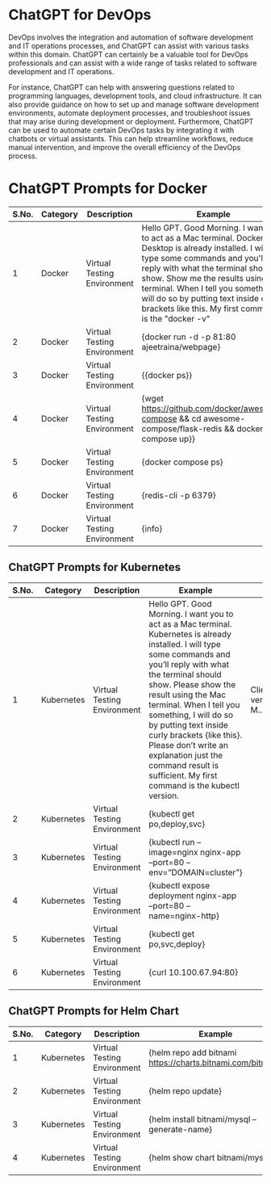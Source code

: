 

# ChatGPT for DevOps

DevOps involves the integration and automation of software development and IT operations processes, and ChatGPT can assist with various tasks within this domain. ChatGPT can certainly be a valuable tool for DevOps professionals and can assist with a wide range of tasks related to software development and IT operations.

For instance, ChatGPT can help with answering questions related to programming languages, development tools, and cloud infrastructure. 
It can also provide guidance on how to set up and manage software development environments, automate deployment processes, and troubleshoot issues that may arise during development or deployment. Furthermore, ChatGPT can be used to automate certain DevOps tasks by integrating it with chatbots or virtual assistants. This can help streamline workflows, reduce manual intervention, and improve the overall efficiency of the DevOps process.








# ChatGPT Prompts for Docker

| S.No. | Category                                     | Description              | Example | Result |
|-------| ------------------------------------------------------- | ------------------------- | ------------------------- | ----------- |
| 1 | Docker | Virtual Testing Environment | Hello GPT. Good Morning. I want you to act as a Mac terminal. Docker Desktop is already installed. I will type some commands and you'll reply with what the terminal should show. Show me the results using Mac terminal. When I tell you something, I will do so by putting text inside curly brackets like this. My first command is the "docker -v" | Docker version 20.10.23, build 7155243 |
| 2 | Docker | Virtual Testing Environment| {docker run -d -p 81:80 ajeetraina/webpage} | |
| 3 | Docker |Virtual Testing Environment | {{docker ps}} | |
| 4 | Docker |Virtual Testing Environment | {wget https://github.com/docker/awesome-compose && cd awesome-compose/flask-redis && docker compose up}} | |
| 5 | Docker |Virtual Testing Environment |  {docker compose ps} | |
| 6 | Docker | Virtual Testing Environment | {redis-cli -p 6379} | |
| 7 | Docker | Virtual Testing Environment | {info} | |

 ## ChatGPT Prompts for Kubernetes

| S.No. | Category                                     | Description              | Example | Result |
|-------| ------------------------------------------------------- | ------------------------- | ------------------------- | ----------- |
| 1 | Kubernetes | Virtual Testing Environment | Hello GPT. Good Morning. I want you to act as a Mac terminal. Kubernetes is already installed. I will type some commands and you’ll reply with what the terminal should show. Please show the result using the Mac terminal. When I tell you something, I will do so by putting text inside curly brackets {like this}. Please don’t write an explanation just the command result is sufficient. My first command is the kubectl version. | Client Version: version.Info{Major:"1", M.. |
| 2 |  Kubernetes | Virtual Testing Environment | {kubectl get po,deploy,svc} | |
| 3 |  Kubernetes | Virtual Testing Environment | {kubectl run –image=nginx nginx-app –port=80 –env=”DOMAIN=cluster”} | |
| 4 |  Kubernetes | Virtual Testing Environment | {kubectl expose deployment nginx-app –port=80 –name=nginx-http}  | |
| 5 |  Kubernetes | Virtual Testing Environment | {kubectl get po,svc,deploy} | |
| 6 |  Kubernetes | Virtual Testing Environment | {curl 10.100.67.94:80}| |

  

## ChatGPT Prompts for Helm Chart

| S.No. | Category                                     | Description              | Example | Result |
|-------| ------------------------------------------------------- | ------------------------- | ------------------------- | ----------- |
| 1 |  Kubernetes | Virtual Testing Environment | {helm repo add bitnami https://charts.bitnami.com/bitnami} |
| 2 |  Kubernetes | Virtual Testing Environment | {helm repo update} |
| 3 |  Kubernetes | Virtual Testing Environment | {helm install bitnami/mysql –generate-name} |
| 4 |  Kubernetes | Virtual Testing Environment | {helm show chart bitnami/mysql} |










